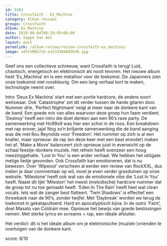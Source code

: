 ```yaml
---
id: 5381
title: Crossfaith - Ex_Machina
category: Album reviews
groups: Crossfaith
album: Ex_Machina
date: 2018-08-04T08:29:05+00:00
author: Seppe Van Ael
layout: post
permalink: /album-review/review-crossfaith-ex_machina/
image: vd5fnM0k7sE-e1533304683836.jpg
---
```

Geef ons een collectieve schreeuw, want Crossfaith is terug! Luid, chaotisch, energetisch en elektronisch als nooit tevoren. Het nieuwe album heet ‘Ex_Machina’ en is een metafoor voor de toekomst. De Japanners zien onze toekomst niet rooskleurig. Om een lang verhaal kort te maken, technologie neemt over.

Intro ‘Deus Ex Machina’ start met een portie hardcore, de andere soort weliswaar. Ook ‘Catastrophe’ zet dit verder tussen de harde gitaren door. Nummer drie, ‘Perfect Nightmare’ neigt al meer naar de donkere kant van de band. Een goede mix van alles waarvoor deze groep hun faam verdient. ‘Destroy’ heeft een intro die doet denken aan een 90’s rave party. De samenwerking met Ho99o9 was hier een schot in de roos. Een breakdown met rap erover, jaja! Nog zo’n briljante samenwerking die de band aanging was die met Rou Reynolds voor ‘Freedom’. Het nummer op zich is al een knaller, maar opnieuw: de rap (en deze keer met een beat eronder) maken het af. ‘Make a Move’ balanceert zich opnieuw juist in evenwicht op de schaal feestje-donkere muziek. Het refrein heeft evenzeer een hoog meezinggehalte. ‘Lost In You’ is een ander verhaal. We hebben het obligate melige liedje gevonden. Ook Crossfaith kan emotioneren, dat is nu bewezen. Over ‘Wipeout’ verscheen al eerder een review van RockXXL, dus indien je daar commentaar op wil, moet je even verder grasduinen op onze website. ‘Milestone’ heeft ook wat van de emotionele vibe die ‘Lost In You’ heeft. Naast dit lijkt ‘Mileston’ het meest (melodische) hardcore nummer dat de groep tot nu toe gemaakt heeft. ‘Eden In The Rain’ heeft heel wat clean vocals. Iets wat de zanger best flatteert. ‘Twin Shadows’ is effectief een throwback naar de 90’s, zonder twijfel. Met ‘Daybreak’ worden we terug de toekomst in gekatapulteerd. Hard en apocalyptisch bijna. In de outro ‘Faint’, doet Masato van Coldrain mee. Opnieuw het bewijs van goede beslissingen nemen. Met sterke lyrics en screams + rap, een ideale afsluiter.

Het verdict: dit is het ideale album om je elektronische (muziek-)vrienden te overtuigen van de donkere kant.

score: 8/10
